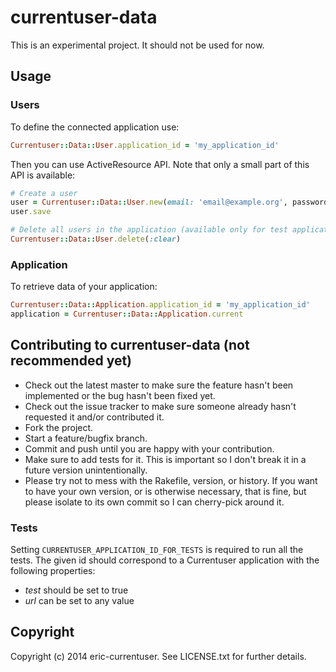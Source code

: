 # currentuser-data

This is an experimental project. It should not be used for now.

## Usage

### Users

To define the connected application use:

```ruby
Currentuser::Data::User.application_id = 'my_application_id'
```

Then you can use ActiveResource API. Note that only a small part of this API is available:

```ruby
# Create a user
user = Currentuser::Data::User.new(email: 'email@example.org', password 'my password')
user.save

# Delete all users in the application (available only for test applications)
Currentuser::Data::User.delete(:clear)
```

### Application

To retrieve data of your application:

```ruby
Currentuser::Data::Application.application_id = 'my_application_id'
application = Currentuser::Data::Application.current
```

## Contributing to currentuser-data (not recommended yet)

* Check out the latest master to make sure the feature hasn't been implemented or the bug hasn't been fixed yet.
* Check out the issue tracker to make sure someone already hasn't requested it and/or contributed it.
* Fork the project.
* Start a feature/bugfix branch.
* Commit and push until you are happy with your contribution.
* Make sure to add tests for it. This is important so I don't break it in a future version unintentionally.
* Please try not to mess with the Rakefile, version, or history. If you want to have your own version, or is otherwise necessary, that is fine, but please isolate to its own commit so I can cherry-pick around it.

### Tests

Setting `CURRENTUSER_APPLICATION_ID_FOR_TESTS` is required to run all the tests. The given id should correspond to a
 Currentuser application with the following properties:

* _test_ should be set to true
* _url_ can be set to any value

## Copyright

Copyright (c) 2014 eric-currentuser. See LICENSE.txt for
further details.


